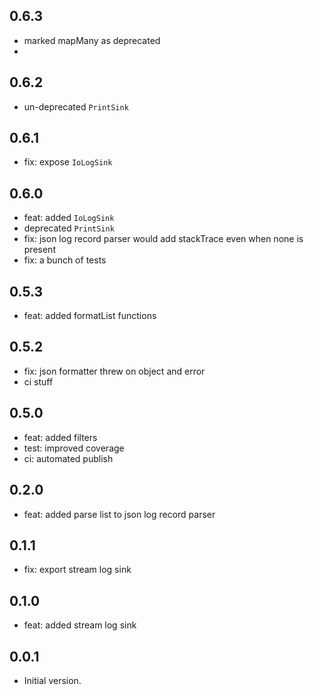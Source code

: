 ## 0.6.3

- marked mapMany as deprecated
- 
## 0.6.2

- un-deprecated `PrintSink`
 
## 0.6.1

- fix: expose `IoLogSink`

## 0.6.0

- feat: added `IoLogSink`
- deprecated `PrintSink`
- fix: json log record parser would add stackTrace even when none is present
- fix: a bunch of tests

## 0.5.3

- feat: added formatList functions

## 0.5.2

- fix: json formatter threw on object and error
- ci stuff

## 0.5.0

- feat: added filters
- test: improved coverage
- ci: automated publish

## 0.2.0

- feat: added parse list to json log record parser

## 0.1.1

- fix: export stream log sink

## 0.1.0

- feat: added stream log sink

## 0.0.1

- Initial version.
